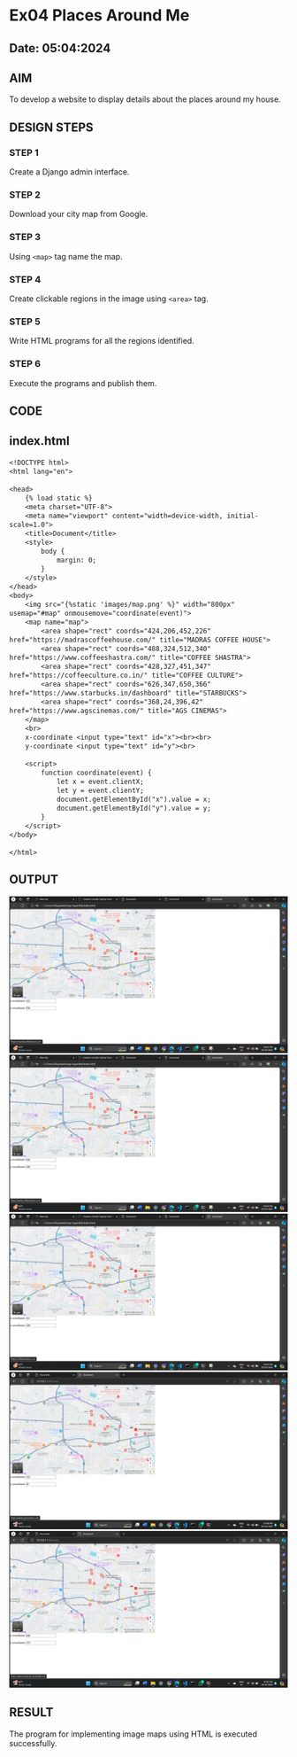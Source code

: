 # Ex04 Places Around Me
## Date: 05:04:2024

## AIM
To develop a website to display details about the places around my house.

## DESIGN STEPS

### STEP 1
Create a Django admin interface.

### STEP 2
Download your city map from Google.

### STEP 3
Using ```<map>``` tag name the map.

### STEP 4
Create clickable regions in the image using ```<area>``` tag.

### STEP 5
Write HTML programs for all the regions identified.

### STEP 6
Execute the programs and publish them.

## CODE

## index.html
```
<!DOCTYPE html>
<html lang="en">

<head>
    {% load static %}
    <meta charset="UTF-8">
    <meta name="viewport" content="width=device-width, initial-scale=1.0">
    <title>Document</title>
    <style>
        body {
            margin: 0;
        }
    </style>
</head>
<body>
    <img src="{%static 'images/map.png' %}" width="800px" usemap="#map" onmousemove="coordinate(event)">
    <map name="map">
        <area shape="rect" coords="424,206,452,226" href="https://madrascoffeehouse.com/" title="MADRAS COFFEE HOUSE">
        <area shape="rect" coords="488,324,512,340" href="https://www.coffeeshastra.com/" title="COFFEE SHASTRA">
        <area shape="rect" coords="428,327,451,347" href="https://coffeeculture.co.in/" title="COFFEE CULTURE">
        <area shape="rect" coords="626,347,650,366" href="https://www.starbucks.in/dashboard" title="STARBUCKS">
        <area shape="rect" coords="368,24,396,42" href="https://www.agscinemas.com/" title="AGS CINEMAS">
    </map>
    <br>
    x-coordinate <input type="text" id="x"><br><br>
    y-coordinate <input type="text" id="y"><br>

    <script>
        function coordinate(event) {
            let x = event.clientX;
            let y = event.clientY;
            document.getElementById("x").value = x;
            document.getElementById("y").value = y;
        }
    </script>
</body>

</html>
```
## OUTPUT
![alt text](<map/Screenshot (454).png>)
![alt text](<map/Screenshot (455).png>)
![alt text](<map/Screenshot (456).png>)
![alt text](<map/Screenshot (458).png>)
![alt text](<map/Screenshot (457).png>)


## RESULT
The program for implementing image maps using HTML is executed successfully.
